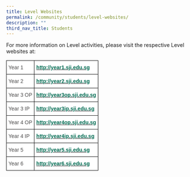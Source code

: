 ```yaml
---
title: Level Websites
permalink: /community/students/level-websites/
description: ""
third_nav_title: Students
---
```

For more information on Level activities, please visit the respective Level websites at:

<style type="text/css">
.tg  {border-collapse:collapse;border-spacing:0;}
.tg td{border-color:black;border-style:solid;border-width:1px;font-family:Arial, sans-serif;font-size:14px;
  overflow:hidden;padding:10px 5px;word-break:normal;}
.tg th{border-color:black;border-style:solid;border-width:1px;font-family:Arial, sans-serif;font-size:14px;
  font-weight:normal;overflow:hidden;padding:10px 5px;word-break:normal;}
.tg .tg-9gpo{background-color:#FFF;color:#006A51;font-weight:bold;text-align:left;vertical-align:top}
.tg .tg-xd5l{background-color:#FFF;color:#4C4B4B;text-align:left;vertical-align:top}
</style>
<table class="tg">
<thead>
  <tr>
    <th class="tg-xd5l">Year 1<br></th>
    <th class="tg-9gpo"><a href="http://year1.sji.edu.sg/"><span style="text-decoration:none;color:#006A51">http://year1.sji.edu.sg</span></a></th>
  </tr>
</thead>
<tbody>
  <tr>
    <td class="tg-xd5l">Year 2<br></td>
    <td class="tg-9gpo"><a href="http://year2.sji.edu.sg/"><span style="text-decoration:none;color:#006A51">http://year2.sji.edu.sg</span></a></td>
  </tr>
  <tr>
    <td class="tg-xd5l">Year 3 OP<br></td>
    <td class="tg-9gpo"><a href="http://year3op.sji.edu.sg/"><span style="text-decoration:none;color:#006A51">http://year3op.sji.edu.sg</span></a><br></td>
  </tr>
  <tr>
    <td class="tg-xd5l">Year 3 IP<br></td>
    <td class="tg-9gpo"><a href="http://year3ip.sji.edu.sg/"><span style="text-decoration:none;color:#006A51">http://year3ip.sji.edu.sg</span></a><br></td>
  </tr>
  <tr>
    <td class="tg-xd5l">Year 4 OP<br></td>
    <td class="tg-9gpo"><a href="http://year4op.sji.edu.sg/"><span style="text-decoration:none;color:#006A51">http://year4op.sji.edu.sg</span></a><br></td>
  </tr>
  <tr>
    <td class="tg-xd5l">Year 4 IP<br></td>
    <td class="tg-9gpo"><a href="http://year4ip.sji.edu.sg/"><span style="text-decoration:none;color:#006A51">http://year4ip.sji.edu.sg</span></a><br></td>
  </tr>
  <tr>
    <td class="tg-xd5l">Year 5<br></td>
    <td class="tg-9gpo"><a href="http://year5.sji.edu.sg/"><span style="text-decoration:none;color:#006A51">http://year5.sji.edu.sg</a></td>
  </tr>
  <tr>
    <td class="tg-xd5l">Year 6<br></td>
    <td class="tg-9gpo"><a href="http://year6.sji.edu.sg/"><span style="text-decoration:none;color:#006A51">http://year6.sji.edu.sg</a></td>
  </tr>
</tbody>
</table>